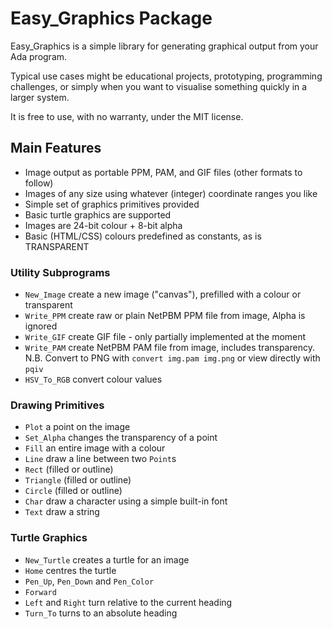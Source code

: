 # Easy_Graphics Package

Easy_Graphics is a simple library for generating graphical output from your Ada program.

Typical use cases might be educational projects, prototyping, programming challenges, or
simply when you want to visualise something quickly in a larger system.

It is free to use, with no warranty, under the MIT license.

## Main Features

* Image output as portable PPM, PAM, and GIF files (other formats to follow)
* Images of any size using whatever (integer) coordinate ranges you like
* Simple set of graphics primitives provided
* Basic turtle graphics are supported
* Images are 24-bit colour + 8-bit alpha
* Basic (HTML/CSS) colours predefined as constants, as is TRANSPARENT

### Utility Subprograms
* `New_Image` create a new image ("canvas"), prefilled with a colour or transparent
* `Write_PPM` create raw or plain NetPBM PPM file from image, Alpha is ignored
* `Write_GIF` create GIF file - only partially implemented at the moment
* `Write_PAM` create NetPBM PAM file from image, includes transparency.  N.B. Convert to PNG with `convert img.pam img.png` or view directly with `pqiv`
* `HSV_To_RGB` convert colour values


### Drawing Primitives
* `Plot` a point on the image
* `Set_Alpha` changes the transparency of a point
* `Fill` an entire image with a colour
* `Line` draw a line between two `Point`s
* `Rect` (filled or outline)
* `Triangle` (filled or outline)
* `Circle` (filled or outline)
* `Char` draw a character using a simple built-in font
* `Text` draw a string

### Turtle Graphics
* `New_Turtle` creates a turtle for an image
* `Home` centres the turtle
* `Pen_Up`, `Pen_Down` and `Pen_Color`
* `Forward`
* `Left` and `Right` turn relative to the current heading
* `Turn_To` turns to an absolute heading
